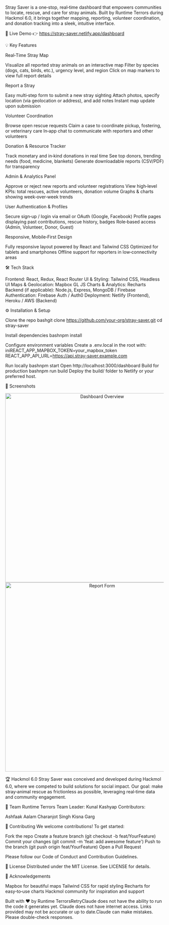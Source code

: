 Stray Saver is a one‑stop, real‑time dashboard that empowers communities to locate, rescue, and care for stray animals. Built by Runtime Terrors during Hackmol 6.0, it brings together mapping, reporting, volunteer coordination, and donation tracking into a sleek, intuitive interface.

🚀 Live Demo
👉 https://stray-saver.netlify.app/dashboard

💡 Key Features

Real‑Time Stray Map

Visualize all reported stray animals on an interactive map
Filter by species (dogs, cats, birds, etc.), urgency level, and region
Click on map markers to view full report details


Report a Stray

Easy multi‑step form to submit a new stray sighting
Attach photos, specify location (via geolocation or address), and add notes
Instant map update upon submission


Volunteer Coordination

Browse open rescue requests
Claim a case to coordinate pickup, fostering, or veterinary care
In‑app chat to communicate with reporters and other volunteers


Donation & Resource Tracker

Track monetary and in‑kind donations in real time
See top donors, trending needs (food, medicine, blankets)
Generate downloadable reports (CSV/PDF) for transparency


Admin & Analytics Panel

Approve or reject new reports and volunteer registrations
View high‑level KPIs: total rescues, active volunteers, donation volume
Graphs & charts showing week‑over‑week trends


User Authentication & Profiles

Secure sign‑up / login via email or OAuth (Google, Facebook)
Profile pages displaying past contributions, rescue history, badges
Role‑based access (Admin, Volunteer, Donor, Guest)


Responsive, Mobile‑First Design

Fully responsive layout powered by React and Tailwind CSS
Optimized for tablets and smartphones
Offline support for reporters in low‑connectivity areas




🛠️ Tech Stack

Frontend: React, Redux, React Router
UI & Styling: Tailwind CSS, Headless UI
Maps & Geolocation: Mapbox GL JS
Charts & Analytics: Recharts
Backend (if applicable): Node.js, Express, MongoDB / Firebase
Authentication: Firebase Auth / Auth0
Deployment: Netlify (Frontend), Heroku / AWS (Backend)


⚙️ Installation & Setup

Clone the repo
bashgit clone https://github.com/your-org/stray-saver.git
cd stray-saver

Install dependencies
bashnpm install

Configure environment variables
Create a .env.local in the root with:
iniREACT_APP_MAPBOX_TOKEN=your_mapbox_token
REACT_APP_API_URL=https://api.stray-saver.example.com

Run locally
bashnpm start
Open http://localhost:3000/dashboard
Build for production
bashnpm run build
Deploy the build/ folder to Netlify or your preferred host.


📸 Screenshots
<div align="center">
  <img src="docs/assets/dashboard-overview.png" alt="Dashboard Overview" width="600" />
  <img src="docs/assets/report-form.png" alt="Report Form" width="600" />
</div>

🏆 Hackmol 6.0
Stray Saver was conceived and developed during Hackmol 6.0, where we competed to build solutions for social impact. Our goal: make stray‑animal rescue as frictionless as possible, leveraging real‑time data and community engagement.

👥 Team Runtime Terrors
Team Leader: Kunal Kashyap
Contributors:

Ashfaak Aalam
Charanjot Singh
Kisna Garg


🤝 Contributing
We welcome contributions! To get started:

Fork the repo
Create a feature branch (git checkout -b feat/YourFeature)
Commit your changes (git commit -m 'feat: add awesome feature')
Push to the branch (git push origin feat/YourFeature)
Open a Pull Request

Please follow our Code of Conduct and Contribution Guidelines.

📄 License
Distributed under the MIT License. See LICENSE for details.

🙏 Acknowledgements

Mapbox for beautiful maps
Tailwind CSS for rapid styling
Recharts for easy‑to‑use charts
Hackmol community for inspiration and support


Built with ❤️ by Runtime TerrorsRetryClaude does not have the ability to run the code it generates yet. Claude does not have internet access. Links provided may not be accurate or up to date.Claude can make mistakes. Please double-check responses.
